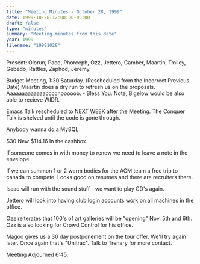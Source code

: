 ```yaml
---
title: "Meeting Minutes - October 28, 1999"
date: 1999-10-28T12:00:00-05:00
draft: false
type: "minutes"
summary: "Meeting minutes from this date"
year: 1999
filename: "19991028"
---
```


Present:  Olorun, Pacd, Phorceph, Ozz, Jettero, Camber, Maartin, Tmiley, Gebedo, Rattles, Zaphod, Jeremy. </p><p>
</p><p>
Budget Meeting, 1:30 Saturday. (Rescheduled from the Incorrect Previous Date) Maartin does a dry run to refresh us on the proposals. Aaaaaaaaaaaaacccchoooooo. - Bless You.  Note, Bigelow would be also able to recieve WIDR. </p><p>
Emacs Talk rescheduled to NEXT WEEK after the Meeting. The Conquer Talk is shelved until the code is gone through.   </p><p>
Anybody wanna do a MySQL </p><p>
$30 New $114.16 In the cashbox. </p><p>
If someone comes in with money to renew we need to leave a note in the envelope. </p><p>
If we can summon 1 or 2 warm bodies for the ACM team a free trip to canada to compete.  Looks good on resumes and there are recruiters there. </p><p>
Isaac will run with the sound stuff - we want to play CD's again. </p><p>
Jettero will look into having club login accounts work on all machines in the office. </p><p>
Ozz reiterates that 100's of art galleries will be "opening" Nov. 5th and 6th.  Ozz is also looking for Crowd Control for his office. </p><p>
Magoo gives us a 30 day postponement on the tour offer.  We'll try again later.  Once again that's "Unitrac".  Talk to Trenary for more contact. </p><p>
Meeting Adjourned 6:45. </p><p>
</p><p>
</p><p>
</p>
